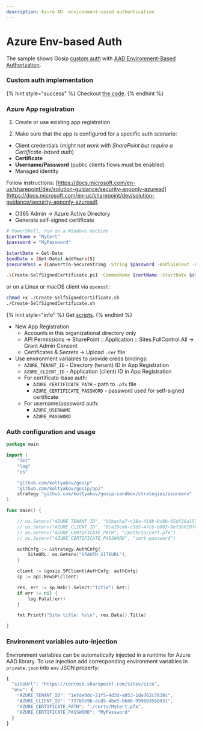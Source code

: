 ```yaml
---
description: Azure AD  environment-cased authentication
---
```


# Azure Env-based Auth

The sample shows Gosip [custom auth](https://go.spflow.com/auth/custom-auth) with [AAD Environment-Based Authorization](https://docs.microsoft.com/en-us/azure/developer/go/azure-sdk-authorization#use-environment-based-authentication).

### Custom auth implementation

{% hint style="success" %}
Checkout [the code](https://github.com/koltyakov/gosip-sandbox/blob/master/strategies/azureenv/azureenv.go).
{% endhint %}

### Azure App registration

1. Create or use existing app registration

2. Make sure that the app is configured for a specific auth scenario:

* Client credentials \(_might not work with SharePoint but require a Certificate-based auth_\)
* **Certificate**
* **Username/Password** \(public clients flows must be enabled\)
* Managed identity

Follow instructions: [https://docs.microsoft.com/en-us/sharepoint/dev/solution-guidance/security-apponly-azuread](https://docs.microsoft.com/en-us/sharepoint/dev/solution-guidance/security-apponly-azuread)

* O365 Admin -&gt; Azure Active Directory
* Generate self-signed certificate

```bash
# PowerShell, run on a Windows machine
$certName = "MyCert"
$password = "MyPassword"

$startDate = Get-Date
$endDate = (Get-Date).AddYears(5)
$securePass = (ConvertTo-SecureString -String $password -AsPlainText -Force)

.\Create-SelfSignedCertificate.ps1 -CommonName $certName -StartDate $startDate -EndDate $endDate -Password $securePass
```

or on a Linux or macOS client via `openssl`:

```bash
chmod +x ./Create-SelfSignedCertificate.sh
./Create-SelfSignedCertificate.sh
```

{% hint style="info" %}
Get [scripts](https://github.com/koltyakov/gosip-sandbox/tree/master/strategies/azureenv).
{% endhint %}

* New App Registration
  * Accounts in this organizational directory only
  * API Permissions -&gt; SharePoint :: Application :: Sites.FullControl.All -&gt; Grant Admin Consent
  * Certificates & Secrets -&gt; Upload `.cer` file
* Use environment variables to provide creds bindings:
  * `AZURE_TENANT_ID` - Directory \(tenant\) ID in App Registration
  * `AZURE_CLIENT_ID` - Application \(client\) ID in App Registration
  * For certificate-base auth:
    * `AZURE_CERTIFICATE_PATH` - path to `.pfx` file
    * `AZURE_CERTIFICATE_PASSWORD` - password used for self-signed certificate
  * For username/password auth:
    * `AZURE_USERNAME` 
    * `AZURE_PASSWORD` 

### Auth configuration and usage

```go
package main

import (
    "fmt"
    "log"
    "os"

    "github.com/koltyakov/gosip"
    "github.com/koltyakov/gosip/api"
    strategy "github.com/koltyakov/gosip-sandbox/strategies/azureenv"
)

func main() {

    // os.Setenv("AZURE_TENANT_ID", "b1bacba7-c38a-414b-8c8b-65df26a15749")
    // os.Setenv("AZURE_CLIENT_ID", "8ca10ce6-c3d5-47c6-b803-0ef3b619f464")
    // os.Setenv("AZURE_CERTIFICATE_PATH", "/path/to/cert.pfx")
    // os.Setenv("AZURE_CERTIFICATE_PASSWORD", "cert-password")

    authCnfg := &strategy.AuthCnfg{
        SiteURL: os.Getenv("SPAUTH_SITEURL"),
    }

    client := &gosip.SPClient{AuthCnfg: authCnfg}
    sp := api.NewSP(client)

    res, err := sp.Web().Select("Title").Get()
    if err != nil {
        log.Fatal(err)
    }

    fmt.Printf("Site title: %s\n", res.Data().Title)

}
```

### Environment variables auto-injection

Environment variables can be automatically injected in a runtime for Azure AAD library. To use injection add correcponding environment variables in `private.json` into `env` JSON property:

```javascript
{
  "siteUrl": "https://contoso.sharepoint.com/sites/site",
  "env": {
    "AZURE_TENANT_ID": "1efde0dc-21f5-4d3d-a053-1da762c7838c",
    "AZURE_CLIENT_ID": "7278fe9b-acd5-4be5-b688-999603560d31",
    "AZURE_CERTIFICATE_PATH": "./certs/MyCert.pfx",
    "AZURE_CERTIFICATE_PASSWORD": "MyPassword"
  }
}
```

